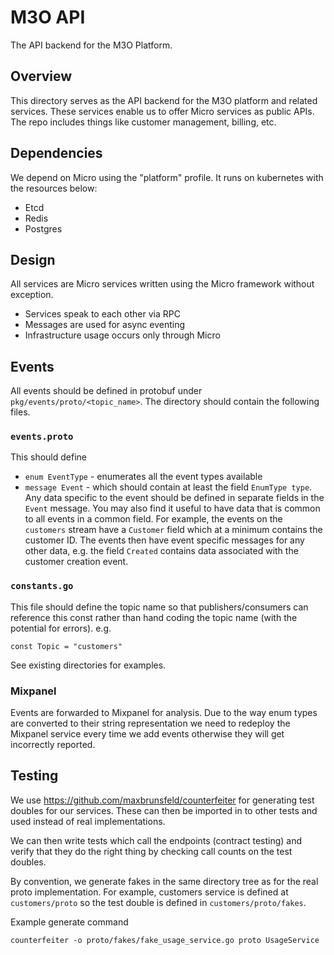 # M3O API

The API backend for the M3O Platform.

## Overview

This directory serves as the API backend for the M3O platform and related services. These services enable us 
to offer Micro services as public APIs. The repo includes things like customer management, billing, etc.

## Dependencies

We depend on Micro using the "platform" profile. It runs on kubernetes with the resources below:

- Etcd
- Redis
- Postgres

## Design

All services are Micro services written using the Micro framework without exception.

- Services speak to each other via RPC
- Messages are used for async eventing
- Infrastructure usage occurs only through Micro

## Events
All events should be defined in protobuf under `pkg/events/proto/<topic_name>`. The directory should contain the following files.
### `events.proto` 
This should define 
- `enum EventType` - enumerates all the event types available
- `message Event` - which should contain at least the field `EnumType type`. Any data specific to the event should be defined in separate fields in the `Event` message. You may also find it useful to have data that is common to all events in a common field. For example, the events on the `customers` stream have a `Customer` field which at a minimum contains the customer ID. The events then have event specific messages for any other data, e.g. the field `Created` contains data associated with the customer creation event.  
   
### `constants.go`
This file should define the topic name so that publishers/consumers can reference this const rather than hand coding the topic name (with the potential for errors). e.g. 

```
const Topic = "customers"
```

See existing directories for examples.

### Mixpanel
Events are forwarded to Mixpanel for analysis. Due to the way enum types are converted to their string representation we need to redeploy the Mixpanel service every time we add events otherwise they will get incorrectly reported.

## Testing
We use https://github.com/maxbrunsfeld/counterfeiter for generating test doubles for our services. These can then be imported in to other tests and used instead of real implementations. 

We can then write tests which call the endpoints (contract testing) and verify that they do the right thing by checking call counts on the test doubles. 

By convention, we generate fakes in the same directory tree as for the real proto implementation. For example, customers service is defined at `customers/proto` so the test double is defined in `customers/proto/fakes`. 

Example generate command 
```
counterfeiter -o proto/fakes/fake_usage_service.go proto UsageService
``` 
